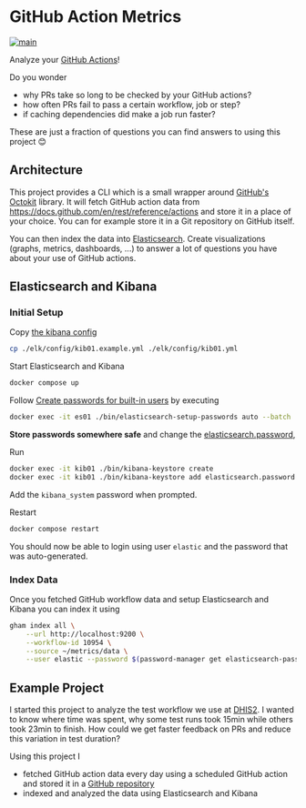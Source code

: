 # GitHub Action Metrics

[![main](https://github.com/teleivo/github-action-metrics/actions/workflows/main.yml/badge.svg)](https://github.com/teleivo/github-action-metrics/actions/workflows/main.yml)

Analyze your [GitHub Actions](https://github.com/features/actions)!

Do you wonder

- why PRs take so long to be checked by your GitHub actions?
- how often PRs fail to pass a certain workflow, job or step?
- if caching dependencies did make a job run faster?

These are just a fraction of questions you can find answers to using this
project :blush:

## Architecture

This project provides a CLI which is a small wrapper around [GitHub's
Octokit](https://github.com/octokit/octokit.js) library. It will fetch GitHub
action data from https://docs.github.com/en/rest/reference/actions and store
it in a place of your choice. You can for example store it in a Git repository
on GitHub itself.

You can then index the data into
[Elasticsearch](https://www.elastic.co/elasticsearch/). Create visualizations
(graphs, metrics, dashboards, ...) to answer a lot of questions you have about
your use of GitHub actions.

## Elasticsearch and Kibana

### Initial Setup

Copy [the kibana config](./elk/config/kib01.example.yml)

```sh
cp ./elk/config/kib01.example.yml ./elk/config/kib01.yml
```

Start Elasticsearch and Kibana

```sh
docker compose up
```

Follow [Create passwords for built-in users](https://www.elastic.co/guide/en/elasticsearch/reference/7.15/security-minimal-setup.html#security-create-builtin-users)
by executing

```sh
docker exec -it es01 ./bin/elasticsearch-setup-passwords auto --batch
```

**Store passwords somewhere safe** and change the [elasticsearch.password](./elk/conf/kibana.yml),

Run

```sh
docker exec -it kib01 ./bin/kibana-keystore create
docker exec -it kib01 ./bin/kibana-keystore add elasticsearch.password
```

Add the `kibana_system` password when prompted.

Restart

```sh
docker compose restart
```

You should now be able to login using user `elastic` and the password that was
auto-generated.

### Index Data

Once you fetched GitHub workflow data and setup Elasticsearch and Kibana you
can index it using

```sh
gham index all \
    --url http://localhost:9200 \
    --workflow-id 10954 \
    --source ~/metrics/data \
    --user elastic --password $(password-manager get elasticsearch-password)
```

## Example Project

I started this project to analyze the test workflow we use at
[DHIS2](https://dhis2.org/about/). I wanted to know where time was spent, why
some test runs took 15min while others took 23min to finish. How could we
get faster feedback on PRs and reduce this variation in test duration?

Using this project I

- fetched GitHub action data every day using a scheduled GitHub action and
  stored it in a [GitHub
  repository](https://github.com/teleivo/dhis2-github-action-metrics)
- indexed and analyzed the data using Elasticsearch and Kibana
